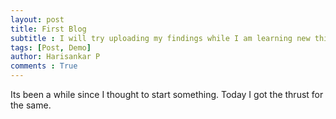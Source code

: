 ```yaml
---
layout: post
title: First Blog
subtitle : I will try uploading my findings while I am learning new things here.
tags: [Post, Demo]
author: Harisankar P
comments : True
---
```


Its been a while since I thought to start something. Today I got the thrust for the same.


